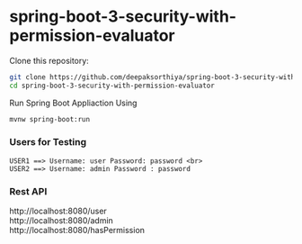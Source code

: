 # spring-boot-3-security-with-permission-evaluator

Clone this repository:

```bash
git clone https://github.com/deepaksorthiya/spring-boot-3-security-with-permission-evaluator.git
cd spring-boot-3-security-with-permission-evaluator
```

Run Spring Boot Appliaction Using
```bash
mvnw spring-boot:run
   ```  
### Users for Testing
```
USER1 ==> Username: user Password: password <br>
USER2 ==> Username: admin Password : password
```

### Rest API
http://localhost:8080/user <br>
http://localhost:8080/admin <br>
http://localhost:8080/hasPermission